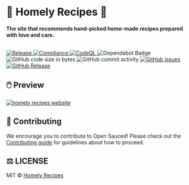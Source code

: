 <div align="left">
  <br>
<!--   <img alt="Homely Recipes" src="https://i.ibb.co/7jPXt0Z/logo1-92f1a87f.png" width="300px"> -->
  <h1>🥘 Homely Recipes 🥘</h1>
  <strong>The site that recommends hand-picked home-made recipes prepared with love and care.</strong>
</div>
<br>
<p align="left">
  <a href="https://github.com/lloydlobo/homely-recipes/actions/workflows/release.yml">
    <img src="https://github.com/lloydlobo/homely-recipes/actions/workflows/release.yml/badge.svg" alt="Release" style="max-width: 100%;">
  </a>
  <a href="https://github.com/lloydlobo/homely-recipes/actions/workflows/compliance.yml">
    <img src="https://github.com/lloydlobo/homely-recipes/actions/workflows/compliance.yml/badge.svg" alt="Compliance" style="max-width: 100%;">
  </a>
  <a href="https://github.com/lloydlobo/homely-recipes/actions/workflows/codeql-analysis.yml">
    <img src="https://github.com/lloydlobo/homely-recipes/actions/workflows/codeql-analysis.yml/badge.svg" alt="CodeQL" style="max-width: 100%;">
  </a>
  <img src="https://img.shields.io/badge/Dependabot-active-brightgreen.svg" alt="Dependabot Badge">
  <img src="https://img.shields.io/github/languages/code-size/lloydlobo/homely-recipes" alt="GitHub code size in bytes">
  <img src="https://img.shields.io/github/commit-activity/w/lloydlobo/homely-recipes" alt="GitHub commit activity">
  <a href="https://github.com/lloydlobo/homely-recipes/issues">
    <img src="https://img.shields.io/github/issues/lloydlobo/homely-recipes" alt="GitHub issues">
  </a>
  <a href="https://github.com/lloydlobo/homely-recipes/releases">
    <img src="https://img.shields.io/github/v/release/lloydlobo/homely-recipes.svg?style=flat" alt="GitHub Release">
  </a>
  <!-- <a href="https://discord.gg/U2peSNf23P">
    <img src="https://img.shields.io/discord/<userid>.svg?label=&logo=discord&logoColor=ffffff&color=7389D8&labelColor=6A7EC2" alt="Discord">
  </a> -->
  <!-- <a href="https://twitter.com/username">
    <img src="https://img.shields.io/twitter/follow/username?label=Follow&style=social" alt="Twitter">
  </a> -->
</p>

## 🖱️ Preview

[![homely recipes website](https://github.com/lloydlobo/lloydlobo/blob/main/assets/projects/web-development/homely-recipes.gif)](https://lloydlobo.github.io/homely-recipes/)

## 🤝 Contributing

We encourage you to contribute to Open Sauced! Please check out the [Contributing guide](https://github.com/lloydlobo/homely-recipes/blob/main/CONTRIBUTING.md) for guidelines about how to proceed.

<!-- ## 🍕 Community

Got Questions? Join the conversation in our [Discord](https://discord.gg/<forumlink>).   -->

<!-- ## 🎦 Repository Visualization

[![Visualization of this repository](./public/diagram.svg)
](./src) -->

## ⚖️ LICENSE

MIT © [Homely Recipes](LICENSE)
